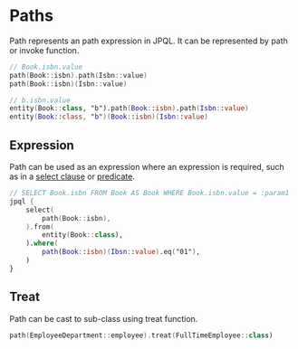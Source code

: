 # Paths

Path represents an path expression in JPQL. It can be represented by path or invoke function.&#x20;

```kotlin
// Book.isbn.value
path(Book::isbn).path(Isbn::value)
path(Book::isbn)(Isbn::value)

// b.isbn.value
entity(Book::class, "b").path(Book::isbn).path(Isbn::value)
entity(Book::class, "b")(Book::isbn)(Isbn::value)
```

## Expression

Path can be used as an expression where an expression is required, such as in a [select clause](statements.md#select-clause) or [predicate](predicates.md).

```kotlin
// SELECT Book.isbn FROM Book AS Book WHERE Book.isbn.value = :param1
jpql {
    select(
        path(Book::isbn),
    ).from(
        entity(Book::class),
    ).where(
        path(Book::isbn)(Ibsn::value).eq("01"),
    )
}
```

## Treat

Path can be cast to sub-class using treat function.&#x20;

```kotlin
path(EmployeeDepartment::employee).treat(FullTimeEmployee::class)
```
